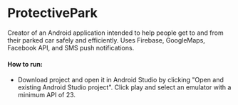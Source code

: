 # ProtectivePark

Creator of an Android application intended to help people get to and from their parked car safely and efficiently. Uses Firebase, GoogleMaps, Facebook API, and SMS push notifications. 

#### How to run:
  - Download project and open it in Android Studio by clicking "Open and existing Android Studio project". Click play and select an           emulator with a minimum API of 23. 
